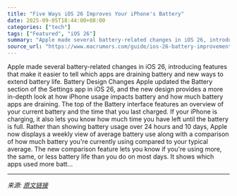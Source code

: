 ```yaml
---
title: "Five Ways iOS 26 Improves Your iPhone's Battery"
date: 2025-09-05T18:44:00+08:00
categories: ["tech"]
tags: ["Featured", "iOS 26"]
summary: "Apple made several battery-related changes in iOS 26, introducing features that make it easier to tell which apps are draining battery and new ways to extend battery life. Battery Design Changes Apple"
source_url: "https://www.macrumors.com/guide/ios-26-battery-improvements/"
---
```


Apple made several battery-related changes in iOS 26, introducing features that make it easier to tell which apps are draining battery and new ways to extend battery life. Battery Design Changes Apple updated the Battery section of the Settings app in &zwnj;iOS 26&zwnj;, and the new design provides a more in-depth look at how iPhone usage impacts battery and how much battery apps are draining. The top of the Battery interface features an overview of your current battery and the time that you last charged. If your &zwnj;iPhone&zwnj; is charging, it also lets you know how much time you have left until the battery is full. Rather than showing battery usage over 24 hours and 10 days, Apple now displays a weekly view of average battery use along with a comparison of how much battery you're currently using compared to your typical average. The new comparison feature lets you know if you're using more, the same, or less battery life than you do on most days. It shows which apps used more batt...

---

*来源: [原文链接](https://www.macrumors.com/guide/ios-26-battery-improvements/)*
